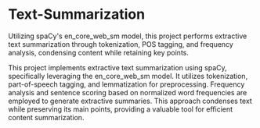 # Text-Summarization
Utilizing spaCy's en_core_web_sm model, this project performs extractive text summarization through tokenization, POS tagging, and frequency analysis, condensing content while retaining key points.

This project implements extractive text summarization using spaCy, specifically leveraging the en_core_web_sm model. It utilizes tokenization, part-of-speech tagging, and lemmatization for preprocessing. Frequency analysis and sentence scoring based on normalized word frequencies are employed to generate extractive summaries. This approach condenses text while preserving its main points, providing a valuable tool for efficient content summarization.
